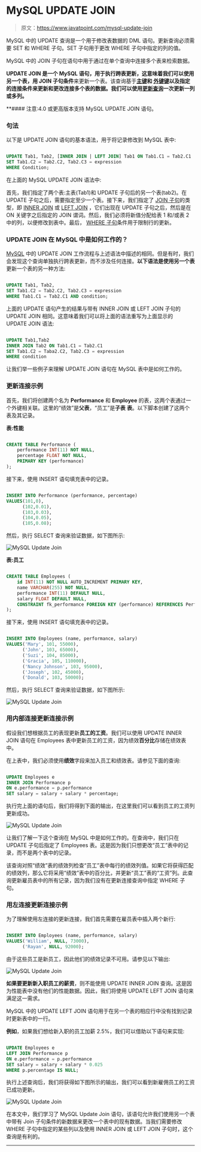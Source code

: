 # MySQL UPDATE JOIN

> 原文：<https://www.javatpoint.com/mysql-update-join>

MySQL 中的 UPDATE 查询是一个用于修改表数据的 DML 语句。更新查询必须需要 SET 和 WHERE 子句。SET 子句用于更改 WHERE 子句中指定的列的值。

MySQL 中的 JOIN 子句在语句中用于通过在单个查询中连接多个表来检索数据。

**UPDATE JOIN 是一个 MySQL 语句，用于执行跨表更新，这意味着我们可以使用另一个表，用 JOIN 子句条件**来更新一个表。该查询基于[**主键**](https://www.javatpoint.com/mysql-primary-key)**和 [**外键**键](https://www.javatpoint.com/mysql-foreign-key)以及指定的连接条件来更新和更改连接多个表的数据。我们可以使用[更新查询](https://www.javatpoint.com/mysql-update)一次更新一列或多列。**

 **#### 注意:4.0 或更高版本支持 MySQL UPDATE JOIN 语句。

### 句法

以下是 UPDATE JOIN 语句的基本语法，用于将记录修改到 MySQL 表中:

```sql

UPDATE Tab1, Tab2, [INNER JOIN | LEFT JOIN] Tab1 ON Tab1.C1 = Tab2.C1
SET Tab1.C2 = Tab2.C2, Tab2.C3 = expression
WHERE Condition;

```

在上面的 MySQL UPDATE JOIN 语法中:

首先，我们指定了两个表:主表(Tab1)和 UPDATE 子句后的另一个表(tab2)。在 UPDATE 子句之后，需要指定至少一个表。接下来，我们指定了 [JOIN 子句](https://www.javatpoint.com/mysql-join)的类型，即 [INNER JOIN](https://www.javatpoint.com/mysql-inner-join) 或 [LEFT JOIN](https://www.javatpoint.com/mysql-left-join) ，它们出现在 UPDATE 子句之后，然后是在 ON 关键字之后指定的 JOIN 谓词。然后，我们必须将新值分配给表 1 和/或表 2 中的列，以便修改到表中。最后， [WHERE 子句](https://www.javatpoint.com/mysql-where)条件用于限制行的更新。

### UPDATE JOIN 在 MySQL 中是如何工作的？

[MySQL](https://www.javatpoint.com/mysql-tutorial) 中的 UPDATE JOIN 工作流程与上述语法中描述的相同。但是有时，我们会发现这个查询单独执行跨表更新，而不涉及任何连接。**以下语法是使用另一个表**更新一个表的另一种方法:

```sql

UPDATE Tab1, Tab2, 
SET Tab1.C2 = Tab2.C2, Tab2.C3 = expression 
WHERE Tab1.C1 = Tab2.C1 AND condition;

```

上面的 UPDATE 语句产生的结果与带有 INNER JOIN 或 LEFT JOIN 子句的 UPDATE JOIN 相同。这意味着我们可以将上面的语法重写为上面显示的 UPDATE JOIN 语法:

```sql

UPDATE Tab1,Tab2
INNER JOIN Tab2 ON Tab1.C1 = Tab2.C1
SET Tab1.C2 = Taba2.C2, Tab2.C3 = expression
WHERE condition

```

让我们举一些例子来理解 UPDATE JOIN 语句在 MySQL 表中是如何工作的。

### 更新连接示例

首先，我们将创建两个名为 **Performance** 和 **Employee** 的表，这两个表通过一个外键相关联。这里的“绩效”是**父表**，“员工”是**子表** **表**。以下脚本创建了这两个表及其记录。

**表:性能**

```sql

CREATE TABLE Performance (
    performance INT(11) NOT NULL,
    percentage FLOAT NOT NULL,
    PRIMARY KEY (performance)
);

```

接下来，使用 INSERT 语句填充表中的记录。

```sql

INSERT INTO Performance (performance, percentage)
VALUES(101,0),
      (102,0.01),
      (103,0.03),
      (104,0.05),
      (105,0.08);

```

然后，执行 SELECT 查询来验证数据，如下图所示:

![MySQL Update Join](img/a57506bb016eddaa2a43ee4cd9bef473.png)

**表:员工**

```sql

CREATE TABLE Employees (
    id INT(11) NOT NULL AUTO_INCREMENT PRIMARY KEY,
    name VARCHAR(255) NOT NULL,
    performance INT(11) DEFAULT NULL,
    salary FLOAT DEFAULT NULL,
    CONSTRAINT fk_performance FOREIGN KEY (performance) REFERENCES Performance (performance)
);

```

接下来，使用 INSERT 语句填充表中的记录。

```sql

INSERT INTO Employees (name, performance, salary)      
VALUES('Mary', 101, 55000),
      ('John', 103, 65000),
      ('Suzi', 104, 85000),
      ('Gracia', 105, 110000),
      ('Nancy Johnson', 103, 95000),
      ('Joseph', 102, 45000),
      ('Donald', 103, 50000);

```

然后，执行 SELECT 查询来验证数据，如下图所示:

![MySQL Update Join](img/4ebbb653bdf43e5ec83a8ec1d1d3066b.png)

### 用内部连接更新连接示例

假设我们想根据员工的表现更新**员工的工资**。我们可以使用 UPDATE INNER JOIN 语句在 Employees 表中更新员工的工资，因为绩效**百分比**存储在绩效表中。

在上表中，我们必须使用**绩效**字段来加入员工和绩效表。请参见下面的查询:

```sql

UPDATE Employees e
INNER JOIN Performance p 
ON e.performance = p.performance
SET salary = salary + salary * percentage;

```

执行完上面的语句后，我们将得到下面的输出，在这里我们可以看到员工的工资列更新成功。

![MySQL Update Join](img/4b39a1f99d0e224bf71beb68f7f09e5a.png)

让我们了解一下这个查询在 MySQL 中是如何工作的。在查询中，我们只在 UPDATE 子句后指定了 Employees 表。这是因为我们只想更改“员工”表中的记录，而不是两个表中的记录。

该查询对照“绩效”表的绩效列检查“员工”表中每行的绩效列值。如果它将获得匹配的绩效列，那么它将采用“绩效”表中的百分比，并更新“员工”表的“工资”列。此查询更新雇员表中的所有记录，因为我们没有在更新连接查询中指定 WHERE 子句。

### 用左连接更新连接示例

为了理解使用左连接的更新连接，我们首先需要在雇员表中插入两个新行:

```sql

INSERT INTO Employees (name, performance, salary)
VALUES('William', NULL, 73000),
      ('Rayan', NULL, 92000);

```

由于这些员工是新员工，因此他们的绩效记录不可用。请参见以下输出:

![MySQL Update Join](img/d016346e0b584bd6a30550951ddc6744.png)

**如果要更新新入职员工的薪资**，则不能使用 UPDATE INNER JOIN 查询。这是因为性能表中没有他们的性能数据。因此，我们将使用 UPDATE LEFT JOIN 语句来满足这一需求。

MySQL 中的 UPDATE LEFT JOIN 语句用于在另一个表的相应行中没有找到记录时更新表中的一行。

**例如**，如果我们想给新入职的员工加薪 2.5%，我们可以借助以下语句来实现:

```sql

UPDATE Employees e
LEFT JOIN Performance p 
ON e.performance = p.performance 
SET salary = salary + salary * 0.025
WHERE p.percentage IS NULL;

```

执行上述查询后，我们将获得如下图所示的输出，我们可以看到新雇佣员工的工资已成功更新。

![MySQL Update Join](img/55db1d76beef6afc27518614ca5e9692.png)

在本文中，我们学习了 MySQL Update Join 语句，该语句允许我们使用另一个表中带有 Join 子句条件的新数据来更改一个表中的现有数据。当我们需要修改 WHERE 子句中指定的某些列以及使用 INNER JOIN 或 LEFT JOIN 子句时，这个查询是有利的。

* * ***